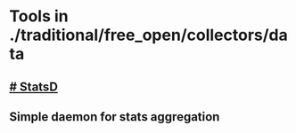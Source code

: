 # Tools in ./traditional/free_open/collectors/data
## [# StatsD](statsd.md)
## Simple daemon for stats aggregation
